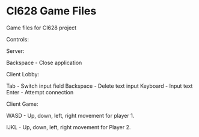 # CI628 Game Files
 Game files for CI628 project


Controls:

Server:

Backspace - Close application

Client Lobby:

Tab - Switch input field
Backspace - Delete text input
Keyboard - Input text
Enter - Attempt connection

Client Game:

WASD - Up, down, left, right movement for player 1.

IJKL - Up, down, left, right movement for Player 2.